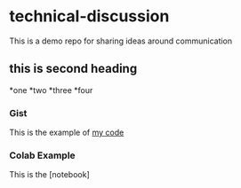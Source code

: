 # technical-discussion
This is a demo repo for sharing ideas around communication


## this is second heading

*one 
*two
*three
*four

### Gist 

This is the example of [my code](https://gist.github.com/Kirthisrimankala/48e76cacc68471db018f9ec27b4ee7b7)

### Colab Example

This is the [notebook]

